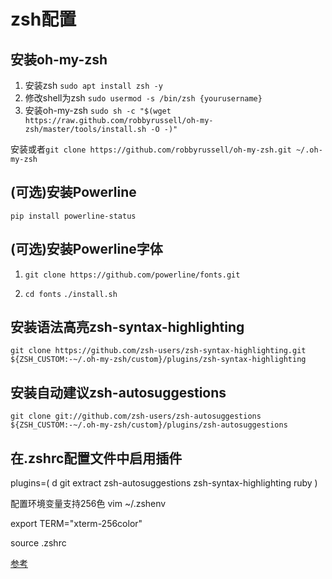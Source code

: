 # zsh配置

## 安装oh-my-zsh

1. 安装zsh
`sudo apt install zsh -y`
2. 修改shell为zsh
`sudo usermod -s /bin/zsh {yourusername}`
3. 安装oh-my-zsh
`sudo sh -c "$(wget https://raw.github.com/robbyrussell/oh-my-zsh/master/tools/install.sh -O -)"`

安装或者`git clone https://github.com/robbyrussell/oh-my-zsh.git ~/.oh-my-zsh`

## (可选)安装Powerline

`pip install powerline-status`

## (可选)安装Powerline字体

1. `git clone https://github.com/powerline/fonts.git`

2. `cd fonts` `./install.sh`

## 安装语法高亮zsh-syntax-highlighting

`git clone https://github.com/zsh-users/zsh-syntax-highlighting.git ${ZSH_CUSTOM:-~/.oh-my-zsh/custom}/plugins/zsh-syntax-highlighting`

## 安装自动建议zsh-autosuggestions

`git clone git://github.com/zsh-users/zsh-autosuggestions ${ZSH_CUSTOM:-~/.oh-my-zsh/custom}/plugins/zsh-autosuggestions`

## 在.zshrc配置文件中启用插件

plugins=(
d
git
extract
zsh-autosuggestions
zsh-syntax-highlighting
ruby
)

配置环境变量支持256色
vim ~/.zshenv

export TERM="xterm-256color"

source .zshrc

[参考](https://github.com/robbyrussell/oh-my-zsh)
